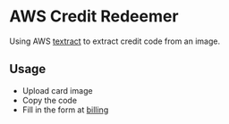 # AWS Credit Redeemer

Using AWS [textract](https://docs.aws.amazon.com/textract/index.html) to extract credit code from an image.

## Usage

- Upload card image
- Copy the code
- Fill in the form at [billing](https://us-east-1.console.aws.amazon.com/billing/home?region=us-east-1&skipRegion=true#/credits/redeemCredits)
